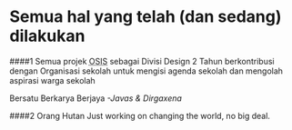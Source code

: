 
# Semua hal yang telah (dan sedang) dilakukan

####1 Semua projek <abbr title="Organisasi Siswa Intra Sekolah">OSIS</abbr> sebagai Divisi Design
2 Tahun berkontribusi dengan Organisasi sekolah untuk mengisi agenda sekolah dan mengolah aspirasi warga sekolah
    
Bersatu Berkarya Berjaya <cite>-Javas & Dirgaxena</cite>
    


####2 Orang Hutan
Just working on changing the world, no big deal.